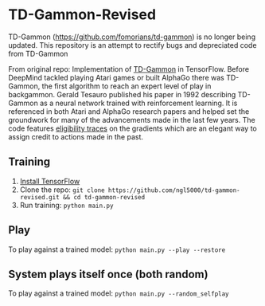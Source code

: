 # TD-Gammon-Revised

TD-Gammon (https://github.com/fomorians/td-gammon) is no longer being updated. This repository is an attempt to rectify bugs and depreciated code from TD-Gammon

From original repo:
Implementation of [TD-Gammon](http://www.bkgm.com/articles/tesauro/tdl.html) in TensorFlow.
Before DeepMind tackled playing Atari games or built AlphaGo there was TD-Gammon, the first algorithm to reach an expert level of play in backgammon. Gerald Tesauro published his paper in 1992 describing TD-Gammon as a neural network trained with reinforcement learning. It is referenced in both Atari and AlphaGo research papers and helped set the groundwork for many of the advancements made in the last few years. The code features [eligibility traces](https://webdocs.cs.ualberta.ca/~sutton/book/ebook/node87.html#fig:GDTDl) on the gradients which are an elegant way to assign credit to actions made in the past.

## Training

1. [Install TensorFlow](https://www.tensorflow.org/install)
2. Clone the repo: `git clone https://github.com/ngl5000/td-gammon-revised.git && cd td-gammon-revised`
3. Run training: `python main.py`

## Play

To play against a trained model: `python main.py --play --restore`

## System plays itself once (both random)

To play against a trained model: `python main.py --random_selfplay`

